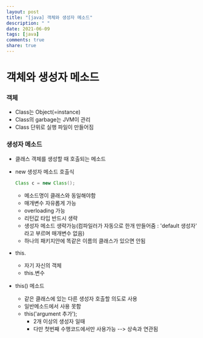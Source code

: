 ```yaml
---
layout: post
title: "[java] 객체와 생성자 메소드"
description: " "
date: 2021-06-09
tags: [java]
comments: true
share: true
---
```


# 객체와 생성자 메소드

### 객체

* Class는 Object(=instance)
* Class의 garbage는 JVM이 관리
* Class 단위로 실행 파일이 만들어짐



### 생성자 메소드

* 클래스 객체를 생성할 때 호출되는 메소드

* new 생성자 메소드 호출식

  ```java
  Class c = new Class();
  ```

  * 메소드명이 클래스와 동일해야함
  * 매개변수 자유롭게 가능
  * overloading 가능
  * 리턴값 타입 반드시 생략
  * 생성자 메소드 생략가능(컴파일러가 자동으로 한개 만들어줌 : 'default 생성자' 라고 부르며 매개변수 없음)
  * 하나의 패키지안에 똑같은 이름의 클래스가 있으면 안됨

* this.

  * 자기 자신의 객체
  * this.변수

* this() 메소드

  * 같은 클래스에 있는 다른 생성자 호출할 의도로 사용
  * 일반메소드에서 사용 못함
  * this('argument 추가'); 
    * 2개 이상의 생성자 일때
    * 다만 첫번째 수행코드에서만 사용가능 --> 상속과 연관됨
